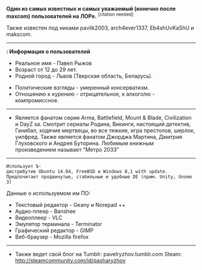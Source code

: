 **Один из самых известных и самых уважаемый (конечно после maxcom)
пользователей на ЛОРе.** <sup>\[citation needed\]</sup>

Также известен под никами pavlik2003, arch4ever1337, Eb4shUvKaShU и
makscom.

-----

**: Информация о пользователей**

  - Реальное имя - Павел Рыжов
  - Возраст от 12 до 29 лет.
  - Родной город - Львов (Тверская область, Беларусь).

<!-- end list -->

  - Политические взгляды - умеренный консерватизм.
  - Отношению к курению - отрицательное, к алкоголю - компромиссное.

-----

  -   
    Является фанатом серии Arma, Battlefield, Mount & Blade,
    Civilization и DayZ sa.
    Смотрит сериалы Родина, Викинги, настоящий детектив, Ганибал,
    ходячие мертвецы, во все тяжкие, игра престолов, шерлок,
    уилфред.
    Также является фанатом Джорджа Мартина, Дмитрия Глуховского и Андрея
    Буторина.
    Любимым книжным произведением называет "Метро 2033"

-----

`Использует Ъ-дистрибутив Ubuntu 14.04, FreeBSD и Windows 8,1 with update.`  
`Предпочитает продвинутые, стабильные и удобные DE (прим. Unity, Gnome 3)`

Данные о используемом им ПО:

  - Текстовый редактор - Geany и Norepad ++
  - Аудио-плеер - Banshee
  - Видеоплеер - VLC
  - Эмулятор терминала - Terminator
  - Графический редактор - GIMP
  - Веб-браузер - Mozilla firefox

-----

  -   
    Также ведет свой блог на Tumblr: pavelryzhov.tumblr.com
    Steam: <http://steamcommunity.com/id/pasharyzhov>
